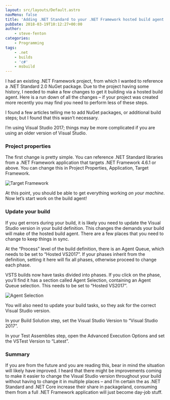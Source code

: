```yaml
---
layout: src/layouts/Default.astro
navMenu: false
title: 'Adding .NET Standard to your .NET Framework hosted build agent'
pubDate: 2018-03-19T10:12:27+00:00
author:
    - steve-fenton
categories:
    - Programming
tags:
    - .net
    - builds
    - 'c#'
    - msbuild
---
```


I had an existing .NET Framework project, from which I wanted to reference a .NET Standard 2.0 NuGet package. Due to the project having some history, I needed to make a few changes to get it building via a hosted build agent. Here is a run down of all the changes – if your project was created more recently you may find you need to perform less of these steps.

I found a few articles telling me to add NuGet packages, or additional build steps; but I found that this wasn’t necessary.

I’m using Visual Studio 2017; things may be more complicated if you are using an older version of Visual Studio.

### Project properties

The first change is pretty simple. You can reference .NET Standard libraries from a .NET Framework application that targets .NET Framework 4.6.1 or above. You can change this in Project Properties, Application, Target Framework.

![Target Framework](https://www.stevefenton.co.uk/wp-content/uploads/2018/03/target-framework.png)

At this point, you should be able to get everything working *on your machine*. Now let’s start work on the build agent!

### Update your build

If you get errors during your build, it is likely you need to update the Visual Studio version in your build definition. This changes the demands your build will make of the hosted build agent. There are a few places that you need to change to keep things in sync.

At the “Process” level of the build definition, there is an Agent Queue, which needs to be set to “Hosted VS2017”. If your phases inherit from the definition, setting it here will fix all phases, otherwise proceed to change each phase.

VSTS builds now have tasks divided into phases. If you click on the phase, you’ll find it has a section called Agent Selection, containing an Agent Queue selection. This needs to be set to “Hosted VS2017”.

![Agent Selection](https://www.stevefenton.co.uk/wp-content/uploads/2018/03/agent-selection.png)

You will also need to update your build tasks, so they ask for the correct Visual Studio version.

In your Build Solution step, set the Visual Studio Version to “Visual Studio 2017”.

In your Test Assemblies step, open the Advanced Execution Options and set the VSTest Version to “Latest”.

### Summary

If you are from the future and you are reading this, bear in mind the situation will likely have improved. I heard that there might be improvements coming to make it easier to change the Visual Studio version throughout your build without having to change it in multiple places – and I’m certain the as .NET Standard and .NET Core increase their share in packageland, consuming them from a full .NET Framework application will just become day-job stuff.